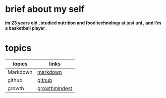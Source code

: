 # brief about my self 
**im 23 years old , studied nutrition and food technology at just uni , and i'm a basketball player** . 
# topics

**topics**     |  **links**
---------------|--------------
|Markdown     | [markdown](https://surahorani.github.io/reading_note2/markdown)
|github       |[github](https://surahorani.github.io/reading_note2/gitsum)
|growth       |[growthmindest](https://surahorani.github.io/reading_note2/growth)
